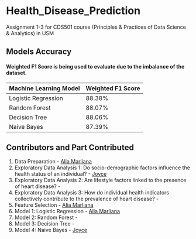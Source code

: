 # Health_Disease_Prediction
Assignment 1-3 for CDS501 course (Principles &amp; Practices of Data Science &amp; Analytics) in USM

## Models Accuracy 
#### Weighted F1 Score is being used to evaluate due to the imbalance of the dataset. 
| Machine Learning Model | Weighted F1 Score |
|------------------------|-------------------|
| Logistic Regression    | 88.38%            |
| Random Forest          | 88.07%            |
| Decision Tree          | 88.06%            |
| Naive Bayes            | 87.39%            |

## Contributors and Part Contributed
1. Data Preparation - <a href="https://github.com/aliamarliana" target="_blank">Alia Marliana</a>
2. Exploratory Data Analysis 1: Do socio-demographic factors influence the health status of an individual? - <a href="https://github.com/j9988" target="_blank">Joyce</a>
3. Exploratory Data Analysis 2: Are lifestyle factors linked to the presence of heart disease? -
4. Exploratory Data Analysis 3: How do individual health indicators collectively contribute to the prevalence of heart disease? -
5. Feature Selection - <a href="https://github.com/aliamarliana" target="_blank">Alia Marliana</a>
6. Model 1: Logistic Regression - <a href="https://github.com/aliamarliana" target="_blank">Alia Marliana</a>
7. Model 2: Random Forest -
8. Model 3: Decision Tree -
9. Model 4: Naive Bayes - <a href="https://github.com/j9988" target="_blank">Joyce</a>
   
